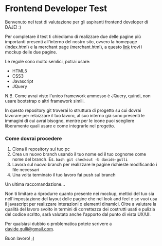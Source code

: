 # Frontend Developer Test

Benvenuto nel test di valutazione per gli aspiranti frontend developer di DAJE! :)

Per completare il test ti chiediamo di realizzare due delle pagine più importanti presenti all'interno del nostro sito, ovvero la homepage (index.html) e la merchant page (merchant.html), a questo [link](https://miro.com/app/board/o9J_laIf3pc=/) trovi i mockup delle due pagine.

Le regole sono molto semlici, potrai usare:
 
- HTML5
- CSS3
- Javascript
- JQuery

N.B. Come avrai visto l'unico framework ammesso è JQuery, quindi, non usare bootstrap o altri framework simili.

In questo repository git troverai lo struttura di progetto su cui dovrai lavorare per relaizzare il tuo lavoro, al suo interno già sono presenti le immagini di cui avrai bisogno, mentre per le icone puoi scegliere liberamente quali usare e come integrarle nel progetto.

### Come dovrai procedere

1. Clona il repository sul tuo pc
2. Crea un nuovo branch usando il tuo nome ed il tuo cognome come nome del branch. Es. ```bash git checkout -b davide-gulli```
3. Lavora sul nuovo branch per realizzare le pagine richieste modificando i file necessari
4. Una volta terminato il tuo lavoro fai push sul branch
  
Un ultima raccomandazione...  
  
Non ti limitare a riprodurre quanto presente nei mockup, mettici del tuo sia nell'impostazione del layout delle pagine che nel look and feel e se vuoi usa  il javascript per realizzare interazioni o elementi dinamici. Oltre a valutare la qualità del lavoro svolto in termini di correttezza dei costrutti usati e pulizia del codice scritto, sarà valutato anche l'apporto dal punto di vista UX/UI.

Per qualsiasi dubbio o problematica potete scrivere a davide.gulli@gmail.com.

Buon lavoro! ;)
